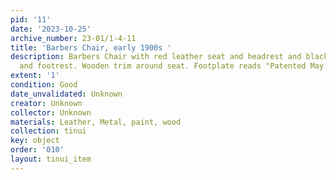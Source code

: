 ```yaml
---
pid: '11'
date: '2023-10-25'
archive_number: 23-01/1-4-11
title: 'Barbers Chair, early 1900s '
description: Barbers Chair with red leather seat and headrest and black metal frame
  and footrest. Wooden trim around seat. Footplate reads "Patented May. 21. 1878."
extent: '1'
condition: Good
date_unvalidated: Unknown
creator: Unknown
collector: Unknown
materials: Leather, Metal, paint, wood
collection: tinui
key: object
order: '010'
layout: tinui_item
---
```

